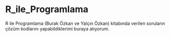 # R_ile_Programlama
R ile Programlama (Burak Özkan ve Yalçın Özkan) kitabında verilen soruların çözüm kodlarını yapabildiklerimi buraya atıyorum.
